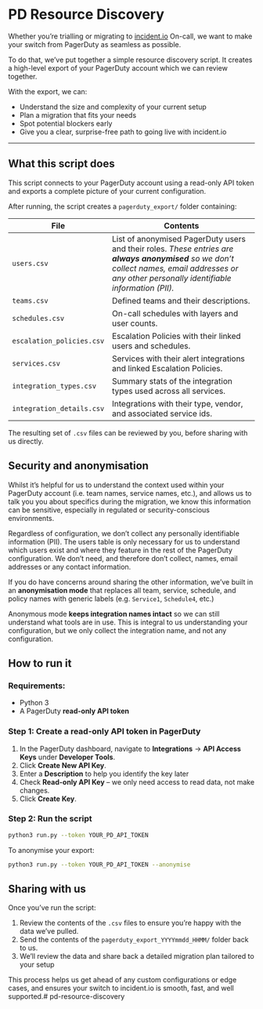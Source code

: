 # PD Resource Discovery

Whether you’re trialling or migrating to [incident.io](http://incident.io/) On-call, we want to make your switch from PagerDuty as seamless as possible.

To do that, we’ve put together a simple resource discovery script. It creates a high-level export of your PagerDuty account which we can review together.

With the export, we can:

- Understand the size and complexity of your current setup
- Plan a migration that fits your needs
- Spot potential blockers early
- Give you a clear, surprise-free path to going live with incident.io

---

## What this script does

This script connects to your PagerDuty account using a read-only API token and exports a complete picture of your current configuration.

After running, the script creates a `pagerduty_export/` folder containing:

| File | Contents |
| --- | --- |
| `users.csv` | List of anonymised PagerDuty users and their roles. *These entries are **always anonymised** so we don’t collect names, email addresses or any other personally identifiable information (PII).* |
| `teams.csv` | Defined teams and their descriptions. |
| `schedules.csv` | On-call schedules with layers and user counts. |
| `escalation_policies.csv` | Escalation Policies with their linked users and schedules. |
| `services.csv` | Services with their alert integrations and linked Escalation Policies. |
| `integration_types.csv` | Summary stats of the integration types used across all services. |
| `integration_details.csv` | Integrations with their type, vendor, and associated service ids. |

The resulting set of `.csv` files can be reviewed by you, before sharing with us directly.


## Security and anonymisation

Whilst it’s helpful for us to understand the context used within your PagerDuty account (i.e. team names, service names, etc.), and allows us to talk you you about specifics during the migration, we know this information can be sensitive, especially in regulated or security-conscious environments.

Regardless of configuration, we don’t collect any personally identifiable information (PII). The users table is only necessary for us to understand which users exist and where they feature in the rest of the PagerDuty configuration. We don’t need, and therefore don’t collect, names, email addresses or any contact information. 

If you do have concerns around sharing the other information, we’ve built in an **anonymisation mode** that replaces all team, service, schedule, and policy names with generic labels (e.g. `Service1`, `Schedule4`, etc.)

Anonymous mode **keeps integration names intact** so we can still understand what tools are in use. This is integral to us understanding your configuration, but we only collect the integration name, and not any configuration.

## How to run it

### Requirements:

- Python 3
- A PagerDuty **read-only API token**

### Step 1: Create a read-only API token in PagerDuty

1. In the PagerDuty dashboard, navigate to **Integrations** → **API Access Keys** under **Developer Tools**.
2. Click **Create New API Key**.
3. Enter a **Description** to help you identify the key later
4. Check **Read-only API Key** – we only need access to read data, not make changes.
5. Click **Create Key**. 

### Step 2: Run the script

```bash
python3 run.py --token YOUR_PD_API_TOKEN
```

To anonymise your export:

```bash
python3 run.py --token YOUR_PD_API_TOKEN --anonymise
```

## Sharing with us

Once you’ve run the script:

1. Review the contents of the `.csv` files to ensure you’re happy with the data we’ve pulled.
2. Send the contents of the `pagerduty_export_YYYYmmdd_HHMM/` folder back to us. 
3. We’ll review the data and share back a detailed migration plan tailored to your setup

This process helps us get ahead of any custom configurations or edge cases, and ensures your switch to incident.io is smooth, fast, and well supported.# pd-resource-discovery
